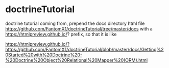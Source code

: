 # doctrineTutorial
doctrine tutorial
coming from, prepend the docs directory html file https://github.com/FantomX1/doctrineTutorial/tree/master/docs with a https://htmlpreview.github.io/? prefix, so that it is like

https://htmlpreview.github.io/?https://github.com/FantomX1/doctrineTutorial/blob/master/docs/Getting%20Started%20with%20Doctrine%20-%20Doctrine%20Object%20Relational%20Mapper%20(ORM).html
